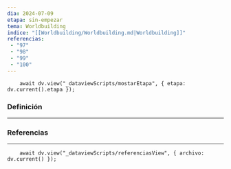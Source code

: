 ```yaml
---
dia: 2024-07-09
etapa: sin-empezar
tema: Worldbuilding
indice: "[[Worldbuilding/Worldbuilding.md|Worldbuilding]]"
referencias: 
 - "97"
 - "98"
 - "99"
 - "100"
---
```

```dataviewjs
	await dv.view("_dataviewScripts/mostarEtapa", { etapa: dv.current().etapa });
```
### Definición
---




### Referencias
---
```dataviewjs
	await dv.view("_dataviewScripts/referenciasView", { archivo: dv.current() });
```